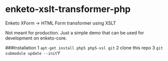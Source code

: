 enketo-xslt-transformer-php
===========================

Enketo XForm -> HTML Form transformer using XSLT

Not meant for production. Just a simple demo that can be used for development on enketo-core.


###Installation
1 `apt-get install php5 php5-xsl git`
2 clone this repo
3 `git submodule update --init`Y
